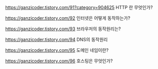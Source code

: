 https://ganzicoder.tistory.com/91?category=904625
HTTP 란 무엇인가?

https://ganzicoder.tistory.com/92
인터넷은 어떻게 동작하는가?

https://ganzicoder.tistory.com/93
브라우저의 동작원리는?

https://ganzicoder.tistory.com/94
DNS의 동작원리

https://ganzicoder.tistory.com/95
도메인 네임이란?

https://ganzicoder.tistory.com/96
호스팅은 무엇인가?

